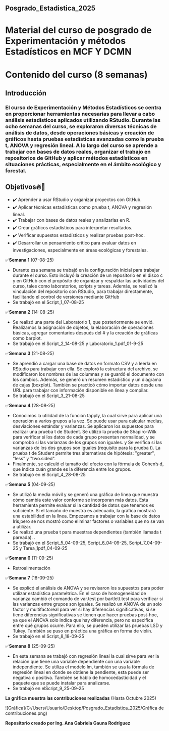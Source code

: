 ## Posgrado_Estadistica_2025
# Material del curso de posgrado de Experimentación y métodos Estadísticos en MCF Y DCMN
# Contenido del curso (8 semanas)

## Introducción
### El curso de Experimentación y Métodos Estadísticos se centra en proporcionar herramientas necesarias para llevar a cabo análisis estadísticos aplicados utilizando RStudio. Durante las ocho semanas del curso, se exploraron diversas técnicas de análisis de datos, desde operaciones básicas y creación de gráficos hasta pruebas estadísticas avanzadas como la prueba t, ANOVA y regresión lineal. A lo largo del curso se aprende a trabajar con bases de datos reales, organizar el trabajo en repositorios de GitHub y aplicar métodos estadísticos en situaciones prácticas, especialmente en el ámbito ecológico y forestal.
 
## Objetivos🔥🎯
  + ✔️ Aprender a usar RStudio y organizar proyectos con GitHub.
  + ✔️ Aplicar técnicas estadísticas como prueba t, ANOVA y regresión lineal.
  + ✔️ Trabajar con bases de datos reales y analizarlas en R.
  + ✔️ Crear gráficos estadísticos para interpretar resultados.
  + ✔️ Verificar supuestos estadísticos y realizar pruebas post-hoc.
  + ✔️ Desarrollar un pensamiento crítico para evaluar datos en investigaciones, especialmente en áreas ecológicas y forestales.

 
 ✅**Semana 1** (07-08-25) 
 + Durante esa semana se trabajó en la configuración inicial para trabajar durante el curso.  Esto incluyó la creación de un repositorio en el disco c y en GitHub con el propósito de organizar y respaldar las actividades del curso, tales como laboratorios, scripts y tareas. Además, se realizó la vinculación del repositorio con RStudio, para trabajar directamente, facilitando el control de versiones mediante GitHub
 + Se trabajó en el Script_1_07-08-25 

 ✅**Semana 2** (14-08-25)
 + Se realizó una parte del Laboratorio 1, que posteriormente se envió. Realizamos la asignación de objetos, la elaboración de operaciones básicas, agregar comentarios después del # y la creación de gráficas como  barplot.
 + Se trabajó en el Script_2_14-08-25 y Laboratorio_1.pdf_01-9-25

 ✅**Semana 3** (21-08-25)
 + Se aprendió a cargar una base de datos en formato CSV y a leerla en RStudio para trabajar con ella. Se exploró la estructura del archivo, se modificaron los nombres de las columnas y se guardó el documento con los cambios. Además, se generó un resumen estadístico y un diagrama de cajas (boxplot). También se practicó cómo importar datos desde una URL para trabajar con información disponible en línea y compilar. 
 + Se trabajó en el Script_3_21-08-25

 ✅**Semana 4** (28-08-25)
 + Conocimos la utilidad de la función tapply, la cual sirve para aplicar una operación a varios grupos a la vez. Se puede usar para calcular medias, desviaciones estándar y varianzas. Se aplicaron los supuestos para realizar una prueba t de Student. Se utilizó la prueba de Shapiro-Wilk para verificar si los datos de cada grupo presentan normalidad, y se comprobó si las varianzas de los grupos son iguales. y Se verifica si las varianzas de los dos grupos son iguales (requisito para la prueba t). La prueba t de Student permite tres alternativas de hipótesis: "greater", "less" y "two.sided".
 + Finalmente, se calculó el tamaño del efecto con la fórmula de Cohen’s d, que indica cuán grande es la diferencia entre los grupos.
 + Se trabajó en el Script_4_28-08-25

 ✅**Semana 5** (04-09-25)
 + Se utilizó la media móvil y se generó una gráfica de línea que muestra cómo cambia este valor conforme se incorporan más datos. Esta herramienta permite evaluar si la cantidad de datos que tenemos es suficiente. Si el tamaño de muestra es adecuado, la gráfica mostrará una estabilidad en la línea. Empezamos a trabajar con la base de datos Iris,pero se nos mostró como eliminar factores o variables que no se van a utilizar.
 + Se realizó una prueba t para muestras dependientes (también llamada t pareada). . 
 + Se trabajó en el Script_5_04-09-25, Script_6_04-09-25, Script_7_04-09-25 y Tarea_1pdf_04-09-25

 ✅**Semana 6** (11-09-25)
 + Retroalimentación

 ✅**Semana 7** (18-09-25)
 + Se explicó el análisis de ANOVA y se revisaron los supuestos para poder utilizar estadística paramétrica. En el caso de homogeneidad de varianza cambió el comando de var.test por bartlett.test para verificar si las varianzas entre grupos son iguales. Se realizó un ANOVA de un solo factor y multifactoreal para ver si hay diferencias significativas, si se tiene diferencias significativas se tienen que hacer pruebas post-hoc, ya que el ANOVA solo indica que hay diferencia, pero no especifica entre qué grupos ocurre. Para ello, se pueden utilizar las pruebas LSD y Tukey. También se puso en práctica una gráfica en forma de violín. 
 + Se trabajó en el Script_8_18-09-25

 ✅**Semana 8** (25-09-25)
 + En esta semana se trabajó con regresión lineal la cual sirve para ver la relación que tiene una variable dependiente con una variable independiente. Se utiliza el modelo lm, también se usa la fórmula de regresión lineal en donde se obtiene la pendiente, esta puede ser negativa o positiva. También se habló de homocedasticidad y el paquete que se puede instalar para analizarse. 
 + Se trabajó en elScript_9_25-09-25
 
 **La gráfica muestra las contribuciones realizadas** (Hasta Octubre 2025)
 
 ![Gráfica](C:/Users/Usuario/Desktop/Posgrado_Estadistica_2025/Gráfica de contribuciones.png)

 
  **Repositorio creado por Ing. Ana Gabriela Gauna Rodríguez**
 